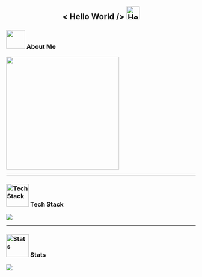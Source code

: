 <h2 align="center"> < Hello World /> <img src="https://media.giphy.com/media/hvRJCLFzcasrR4ia7z/giphy.gif" width="35" alt="Hello"></h2>

### <img src="https://media.giphy.com/media/zhYSVCirREeIZtONCI/giphy.gif" width="50"> About Me

<img src="https://www.ajournalofmusicalthings.com/wp-content/uploads/2020/11/I-am-not-a-robot.gif" width="300">


---


### <img src="https://media.giphy.com/media/jSKBmKkvo2dPQQtsR1/giphy.gif" width="60" alt="Tech Stack"> Tech Stack

<img src="https://github-readme-stats.vercel.app/api/top-langs/?username=StellarSand&layout=pie&bg_color=-20,141414,1C39BB&title_color=FAFAFA&text_color=FAFAFA&border_radius=12"/>


---


### <img src="https://media.giphy.com/media/fxT9TYmgjBloBaLxL2/giphy.gif" width="60" alt="Stats"> Stats

<img src="https://github-readme-stats.vercel.app/api?username=StellarSand&show_icons=true&bg_color=-20,141414,1C39Bb&hide_title=true&text_color=FAFAFA&icon_color=FAFAFA&ring_color=FAFAFA&rank_icon=percentile&line_height=28&border_radius=12&include_all_commits=true&cache_seconds=21600"/>
